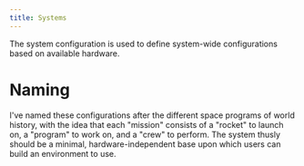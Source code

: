 ```yaml
---
title: Systems
---
```

The system configuration is used to define system-wide configurations based on available hardware. 

# Naming
I've named these configurations after the different space programs of world history, with the idea that each "mission" consists of a "rocket" to launch on, a "program" to work on, and a "crew" to perform. The system thusly should be a minimal, hardware-independent base upon which users can build an environment to use.
